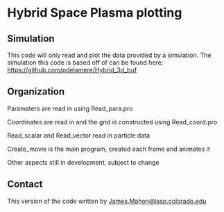 # Hybrid Space Plasma plotting

## Simulation
This code will only read and plot the data provided by a simulation.  The simulation this code is based off of can be found here: https://github.com/pdelamere/Hybrid_3d_buf

## Organization
Paramaters are read in using Read_para.pro

Coordinates are read in and the grid is constructed using Read_coord.pro

Read_scalar and Read_vector read in particle data

Create_movie is the main program, created each frame and animates it

Other aspects still in development, subject to change

## Contact
This version of the code written by James.Mahon@lasp.colorado.edu
